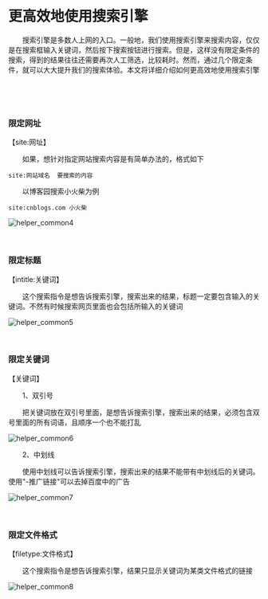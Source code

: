 # 更高效地使用搜索引擎

&emsp;&emsp;搜索引擎是多数人上网的入口。一般地，我们使用搜索引擎来搜索内容，仅仅是在搜索框输入关键词，然后按下搜索按钮进行搜索。但是，这样没有限定条件的搜索，得到的结果往往还需要再次人工筛选，比较耗时。然而，通过几个限定条件，就可以大大提升我们的搜索体验。本文将详细介绍如何更高效地使用搜索引擎

&emsp;&emsp;

&nbsp;

### 限定网址

【site:网址】

&emsp;&emsp;如果，想针对指定网站搜索内容是有简单办法的，格式如下
```
site:网站域名  要搜索的内容
```
&emsp;&emsp;以博客园搜索小火柴为例
```
site:cnblogs.com 小火柴
```
![helper_common4](https://pic.xiaohuochai.site/blog/helper_common4.png)
 

&nbsp;

### 限定标题

【intitle:关键词】

&emsp;&emsp;这个搜索指令是想告诉搜索引擎，搜索出来的结果，标题一定要包含输入的关键词。不然有时候搜索网页里面也会包括所输入的关键词


 ![helper_common5](https://pic.xiaohuochai.site/blog/helper_common5.png)

&nbsp;

### 限定关键词

【关键词】

&emsp;&emsp;1、双引号

&emsp;&emsp;把关键词放在双引号里面，是想告诉搜索引擎，搜索出来的结果，必须包含双号里面的所有词语，且顺序一个也不能打乱

![helper_common6](https://pic.xiaohuochai.site/blog/helper_common6.png)

&emsp;&emsp;2、中划线

&emsp;&emsp;使用中划线可以告诉搜索引擎，搜索出来的结果不能带有中划线后的关键词。使用"-推广链接"可以去掉百度中的广告

![helper_common7](https://pic.xiaohuochai.site/blog/helper_common7.png)
 

&nbsp;

### 限定文件格式

【filetype:文件格式】

&emsp;&emsp;这个搜索指令是想告诉搜索引擎，结果只显示关键词为某类文件格式的链接

![helper_common8](https://pic.xiaohuochai.site/blog/helper_common8.png)


 